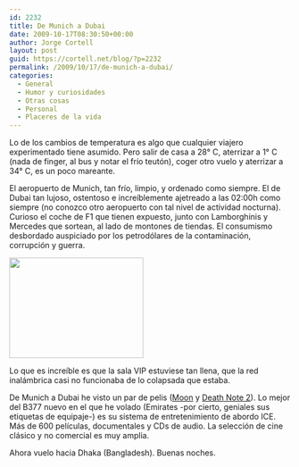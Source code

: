 ```yaml
---
id: 2232
title: De Munich a Dubai
date: 2009-10-17T08:30:50+00:00
author: Jorge Cortell
layout: post
guid: https://cortell.net/blog/?p=2232
permalink: /2009/10/17/de-munich-a-dubai/
categories:
  - General
  - Humor y curiosidades
  - Otras cosas
  - Personal
  - Placeres de la vida
---
```

Lo de los cambios de temperatura es algo que cualquier viajero experimentado tiene asumido. Pero salir de casa a 28° C, aterrizar a 1° C (nada de finger, al bus y notar el frío teutón), coger otro vuelo y aterrizar a 34° C, es un poco mareante.

El aeropuerto de Munich, tan frío, limpio, y ordenado como siempre. El de Dubai tan lujoso, ostentoso e increíblemente ajetreado a las 02:00h como siempre (no conozco otro aeropuerto con tal nivel de actividad nocturna). Curioso el coche de F1 que tienen expuesto, junto con Lamborghinis y Mercedes que sortean, al lado de montones de tiendas. El consumismo desbordado auspiciado por los petrodólares de la contaminación, corrupción y guerra.

<img class="aligncenter" title="aeropuerto de Dubai" src="https://farm4.static.flickr.com/3534/4018888540_d291c439c9_m.jpg" alt="" width="240" height="180" />

Lo que es increíble es que la sala VIP estuviese tan llena, que la red inalámbrica casi no funcionaba de lo colapsada que estaba.

De Munich a Dubai he visto un par de pelis (<a title="https://www.filmaffinity.com/es/film957408.html" href="https://www.filmaffinity.com/es/film957408.html" target="_blank">Moon</a> y <a title="https://www.filmaffinity.com/es/film327073.html" href="https://www.filmaffinity.com/es/film327073.html" target="_blank">Death Note 2</a>). Lo mejor del B377 nuevo en el que he volado (Emirates -por cierto, geniales sus etiquetas de equipaje-) es su sistema de entretenimiento de abordo ICE. Más de 600 películas, documentales y CDs de audio. La selección de cine clásico y no comercial es muy amplia.

Ahora vuelo hacia Dhaka (Bangladesh). Buenas noches.